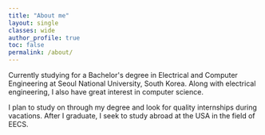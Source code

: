 ```yaml
---
title: "About me"
layout: single
classes: wide
author_profile: true
toc: false
permalink: /about/
---
```


Currently studying for a Bachelor's degree in Electrical and Computer Engineering at Seoul National University, South Korea. Along with electrical engineering, I also have great interest in computer science.

I plan to study on through my degree and look for quality internships during vacations. After I graduate, I seek to study abroad at the USA in the field of EECS.